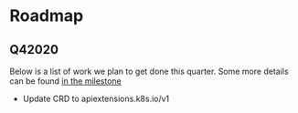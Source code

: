 # Roadmap

## Q42020
Below is a list of work we plan to get done this quarter. Some more details can be found
[in the milestone](https://github.com/schlapzz/rbac-manager/milestone/3)

* Update CRD to apiextensions.k8s.io/v1

